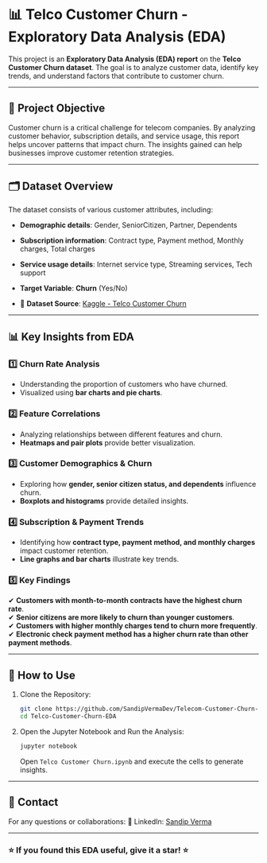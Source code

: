 # 📊 Telco Customer Churn - Exploratory Data Analysis (EDA)

This project is an **Exploratory Data Analysis (EDA) report** on the **Telco Customer Churn dataset**. The goal is to analyze customer data, identify key trends, and understand factors that contribute to customer churn.

---

## 📌 Project Objective
Customer churn is a critical challenge for telecom companies. By analyzing customer behavior, subscription details, and service usage, this report helps uncover patterns that impact churn. The insights gained can help businesses improve customer retention strategies.

---

## 🗂 Dataset Overview
The dataset consists of various customer attributes, including:

- **Demographic details**: Gender, SeniorCitizen, Partner, Dependents  
- **Subscription information**: Contract type, Payment method, Monthly charges, Total charges  
- **Service usage details**: Internet service type, Streaming services, Tech support  
- **Target Variable**: **Churn** (Yes/No)

- 📌 **Dataset Source**: [Kaggle - Telco Customer Churn](https://www.kaggle.com/datasets/blastchar/telco-customer-churn)  

---

## 📊 Key Insights from EDA
### 1️⃣ **Churn Rate Analysis**
  - Understanding the proportion of customers who have churned.
  - Visualized using **bar charts and pie charts**.


### 2️⃣ **Feature Correlations**
  - Analyzing relationships between different features and churn.
  - **Heatmaps and pair plots** provide better visualization.


### 3️⃣ **Customer Demographics & Churn**
  - Exploring how **gender, senior citizen status, and dependents** influence churn.
  - **Boxplots and histograms** provide detailed insights.

### 4️⃣ **Subscription & Payment Trends**
  - Identifying how **contract type, payment method, and monthly charges** impact customer retention.
  - **Line graphs and bar charts** illustrate key trends.
  
### 5️⃣ **Key Findings**
✔ **Customers with month-to-month contracts have the highest churn rate**.  
✔ **Senior citizens are more likely to churn than younger customers**.  
✔ **Customers with higher monthly charges tend to churn more frequently**.  
✔ **Electronic check payment method has a higher churn rate than other payment methods**. 

---

## 📌 How to Use
1. Clone the Repository:
   ```bash
   git clone https://github.com/SandipVermaDev/Telecom-Customer-Churn-EDA.git
   cd Telco-Customer-Churn-EDA
   ```
2. Open the Jupyter Notebook and Run the Analysis:
   ```bash
   jupyter notebook
   ```
   Open `Telco Customer Churn.ipynb` and execute the cells to generate insights.

---

## 📢 Contact
For any questions or collaborations:
🔗 LinkedIn: [Sandip Verma](https://www.linkedin.com/in/sandip-verma-dev/)

---

### ⭐ If you found this EDA useful, give it a star! ⭐

